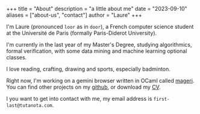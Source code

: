 +++
title = "About"
description = "a little about me"
date = "2023-09-10"
aliases = ["about-us", "contact"]
author = "Laure"
+++

I'm Laure (pronounced `loor` as in `door`), a French computer science student at the Université de Paris (formally Paris-Diderot University).

I'm currently in the last year of my Master's Degree, studying algorithmics, formal verification, with some data mining and machine learning optional classes.

I love reading, crafting, drawing and sports, especially badminton.

Right now, I'm working on a gemini browser written in OCaml called [mageri](https://github.com/laurerunser/mageri).
You can find other projects on my [github](https://github.com/laurerunser), or download my [CV](/cv/RUNSER_Laure_CV.pdf).

I you want to get into contact with me, my email address is `first-last@tutanota.com`.
